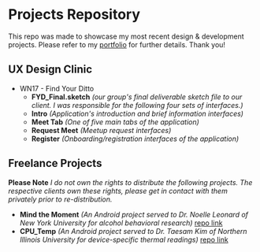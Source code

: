 # Projects Repository
This repo was made to showcase my most recent design & development projects. Please refer to my [portfolio](https://hyorkim11.github.io/) for further details. Thank you!

## UX Design Clinic
  * WN17 - Find Your Ditto
    * **FYD_Final.sketch** _(our group's final deliverable sketch file to our client. I was responsible for the following four sets of interfaces.)_
    * **Intro** _(Application's introduction and brief information interfaces)_
    * **Meet Tab** _(One of five main tabs of the application)_
    * **Request Meet** _(Meetup request interfaces)_
    * **Register** _(Onboarding/registration interfaces of the application)_

## Freelance Projects
**Please Note** _I do not own the rights to distribute the following projects. The respective clients own these rights, please get in contact with them privately prior to re-distribution._
  * **Mind the Moment** _(An Android project served to Dr. Noelle Leonard of New York University for alcohol behavioral research)_ [repo link](https://github.com/hyorkim11/empaticae4)
  * **CPU_Temp** _(An Android project served to Dr. Taesam Kim of Northern Illinois University for device-specific thermal readings)_ [repo link](https://github.com/hyorkim11/Cpu_temp)
